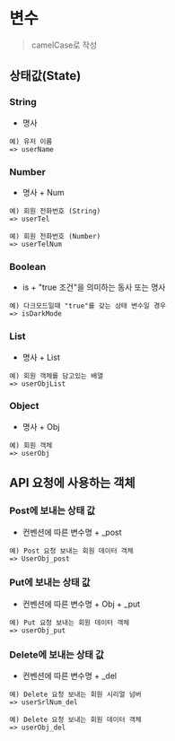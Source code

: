 # 변수
> camelCase로 작성

## 상태값(State)
### String
  - 명사
```
예) 유저 이름
=> userName
```

### Number
  - 명사 + Num
```
예) 회원 전화번호 (String)
=> userTel

예) 회원 전화번호 (Number)
=> userTelNum
```

### Boolean
  - is + "true 조건"을 의미하는 동사 또는 명사
```
예) 다크모드일때 "true"를 갖는 상태 변수일 경우
=> isDarkMode
```

### List
  - 명사 + List
```
예) 회원 객체를 담고있는 배열
=> userObjList
```

### Object
  - 명사 + Obj
```
예) 회원 객체
=> userObj
```

## API 요청에 사용하는 객체
### Post에 보내는 상태 값
  - 컨벤션에 따른 변수명 + _post
```
예) Post 요청 보내는 회원 데이터 객체
=> UserObj_post
```

### Put에 보내는 상태 값
  - 컨벤션에 따른 변수명 + Obj + _put
```
예) Put 요청 보내는 회원 데이터 객체
=> userObj_put
```

### Delete에 보내는 상태 값
- 컨벤션에 따른 변수명 + _del
```
예) Delete 요청 보내는 회원 시리얼 넘버
=> userSrlNum_del

예) Delete 요청 보내는 회원 데이터 객체
=> userObj_del
```
